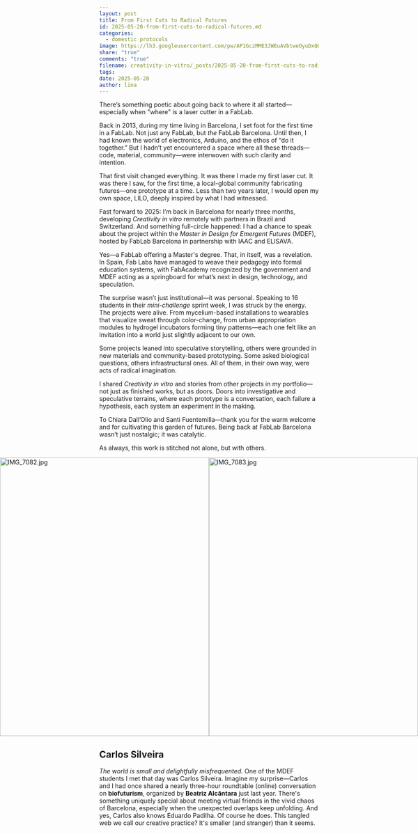 ```yaml
---
layout: post
title: From First Cuts to Radical Futures
id: 2025-05-20-from-first-cuts-to-radical-futures.md
categories:
  - domestic protocols
image: https://lh3.googleusercontent.com/pw/AP1GczMME3JWEuAVbtweOyuDxQOHlAj7mpCFZr953r6fT0cVykUvdQ3XEN6TpxphJKcXU7kt5IA1d42PagmaYgzRfqyJXWLLs5dygBcZEE7okRrEI9wVAIY=w2400
share: "true"
comments: "true"
filename: creativity-in-vitro/_posts/2025-05-20-from-first-cuts-to-radical-futures.md
tags: 
date: 2025-05-20
author: lina
---
```


There’s something poetic about going back to where it all started—especially when "where" is a laser cutter in a FabLab.

Back in 2013, during my time living in Barcelona, I set foot for the first time in a FabLab. Not just any FabLab, but _the_ FabLab Barcelona. Until then, I had known the world of electronics, Arduino, and the ethos of “do it together.” But I hadn’t yet encountered a space where all these threads—code, material, community—were interwoven with such clarity and intention.

That first visit changed everything. It was there I made my first laser cut. It was there I saw, for the first time, a local-global community fabricating futures—one prototype at a time. Less than two years later, I would open my own space, LILO, deeply inspired by what I had witnessed.

Fast forward to 2025: I’m back in Barcelona for nearly three months, developing _Creativity in vitro_ remotely with partners in Brazil and Switzerland. And something full-circle happened: I had a chance to speak about the project within the _Master in Design for Emergent Futures_ (MDEF), hosted by FabLab Barcelona in partnership with IAAC and ELISAVA.

Yes—a FabLab offering a Master's degree. That, in itself, was a revelation. In Spain, Fab Labs have managed to weave their pedagogy into formal education systems, with FabAcademy recognized by the government and MDEF acting as a springboard for what’s next in design, technology, and speculation.

The surprise wasn’t just institutional—it was personal. Speaking to 16 students in their _mini-challenge_ sprint week, I was struck by the energy. The projects were alive. From mycelium-based installations to wearables that visualize sweat through color-change, from urban appropriation modules to hydrogel incubators forming tiny patterns—each one felt like an invitation into a world just slightly adjacent to our own.

Some projects leaned into speculative storytelling, others were grounded in new materials and community-based prototyping. Some asked biological questions, others infrastructural ones. All of them, in their own way, were acts of radical imagination.

I shared _Creativity in vitro_ and stories from other projects in my portfolio—not just as finished works, but as doors. Doors into investigative and speculative terrains, where each prototype is a conversation, each failure a hypothesis, each system an experiment in the making.

To Chiara Dall’Olio and Santi Fuentemilla—thank you for the warm welcome and for cultivating this garden of futures. Being back at FabLab Barcelona wasn’t just nostalgic; it was catalytic.

As always, this work is stitched not alone, but with others.


<div style="display: flex; justify-content: center;">
<img src="https://lh3.googleusercontent.com/pw/AP1GczOrTmTxOq1stJXTNXFbCPtGui7r_ayzfsjVeFWknpA9HUQLmXNKsDI8gOErr7gjgnaJyzgP9YKkGrAtNBLTiOFl0tXjOAONVYbNN3qwn2yb6pMtvAM=w2400" width="480" height="640" alt="IMG_7082.jpg" class="" />

<img src="https://lh3.googleusercontent.com/pw/AP1GczOXSJmXphuht-a5mCBHNbaIXtX9HtlnzWwWHjF0yOxL3XTIvuOG1CrmRbfuNVntzgLRL0gpzg7UotHyeyE9HZxllcst6OiDxalT9uL8-vAnL0tZK-Y=w2400" width="480" height="640" alt="IMG_7083.jpg"/>
</div>


## Carlos Silveira

_The world is small and delightfully misfrequented._ One of the MDEF students I met that day was Carlos Silveira. Imagine my surprise—Carlos and I had once shared a nearly three-hour roundtable (online) conversation on **biofuturism**, organized by **Beatriz Alcântara** just last year. There's something uniquely special about meeting virtual friends in the vivid chaos of Barcelona, especially when the unexpected overlaps keep unfolding. And yes, Carlos also knows Eduardo Padilha. Of course he does. This tangled web we call our creative practice? It's smaller (and stranger) than it seems.


